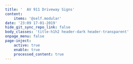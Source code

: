 ```yaml
---
title: '  AV 911 Driveway Signs'
content:
    items: '@self.modular'
date: '23:09 17-01-2019'
hide_git_sync_repo_link: false
body_classes: 'title-h1h2 header-dark header-transparent'
onpage_menu: false
page-inject:
    active: true
    enable: true
    processed_content: true
---
```


